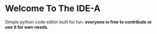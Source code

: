 # Welcome To The IDE-A

Simple python code editor built for fun. **everyone is free to contribute or use it for own needs.**




